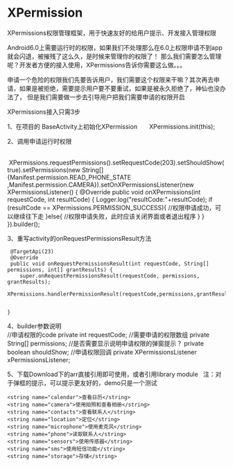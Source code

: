 # XPermission
XPermissions权限管理框架，用于快速友好的给用户提示、开发接入管理权限

Android6.0上需要运行时的权限，如果我们不处理那么在6.0上权限申请不到app就会闪退，被摧残了这么久，是时候来管理你的权限了！
那么我们需要怎么管理呢？开发者方便的接入使用，XPermissions告诉你需要这么做。。。

申请一个危险的权限我们先要告诉用户，我们需要这个权限来干嘛？其次再去申请，如果是被拒绝，需要提示用户要不要重试，如果是被永久拒绝了，神仙也没办法了，
但是我们需要做一步去引导用户把我们需要申请的权限开启

XPermissions接入只需3步

1、在项目的 BaseActivity上初始化XPermission
     
   XPermissions.init(this);

2、调用申请运行时权限   
  
    XPermissions.requestPermissions().setRequestCode(203).setShouldShow(true).setPermissions(new String[]     {Manifest.permission.READ_PHONE_STATE
                        ,Manifest.permission.CAMERA}).setOnXPermissionsListener(new XPermissionsListener() {
                    @Override
                    public void onXPermissions(int requestCode, int resultCode) {
                        Logger.log("resultCode:"+resultCode);
                        if (resultCode == XPermissions.PERMISSION_SUCCESS){
                            //权限申请成功，可以继续往下走
                        }else{
                            //权限申请失败，此时应该关闭界面或者退出程序
                        }
                    }
                }).builder();
  
3、重写activity的onRequestPermissionsResult方法
  
     @TargetApi(23)
     @Override
     public void onRequestPermissionsResult(int requestCode, String[] permissions, int[] grantResults) {
        super.onRequestPermissionsResult(requestCode, permissions, grantResults);
        XPermissions.handlerPermissionResult(requestCode,permissions,grantResults);


    }
    
 4、builder参数说明
    
     //申请权限的code
    private int requestCode;
    //需要申请的权限数组
    private String[] permissions;
    //是否需要显示说明申请权限的弹窗提示？
    private boolean shouldShow;
    //申请权限回调
    private XPermissionsListener xPermissionsListener;
    
 5、下载Download下的arr直接引用即可使用，或者引用library module
   
  注：对于弹框的提示，可以提示更友好的，demo只是一个测试
    
    <string name="calendar">查看日历</string>
    <string name="camera">使用拍照和查看相册</string>
    <string name="contacts">查看联系人</string>
    <string name="location">定位</string>
    <string name="microphone">使用麦克风</string>
    <string name="phone">读取联系人</string>
    <string name="sensors">使用传感器</string>
    <string name="sms">使用短信功能</string>
    <string name="storage">存储</string>
